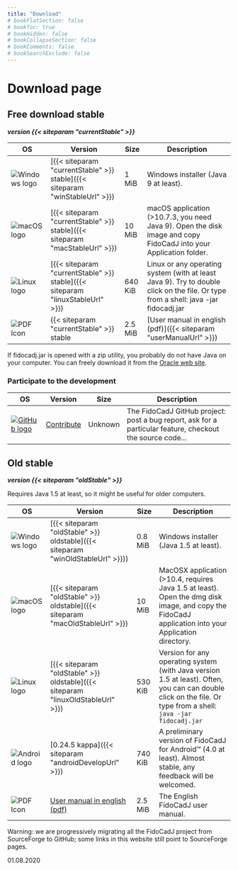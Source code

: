```yaml
---
title: "Download"
# bookFlatSection: false
# bookToc: true
# bookHidden: false
# bookCollapseSection: false
# bookComments: false
# bookSearchExclude: false
---
```

# Download page

## Free download stable
***version {{< siteparam "currentStable" >}}***

|OS|Version|Size|Description|
|-|-|-|-|
|![Windows logo](/win_logo.png) | [{{< siteparam "currentStable" >}} stable]({{< siteparam "winStableUrl" >}}) | 1 MiB | Windows installer (Java 9 at least). |
| ![macOS logo](/MacOS.png) | [{{< siteparam "currentStable" >}} stable]({{< siteparam "macStableUrl" >}}) | 10 MiB | macOS application (>10.7.3, you need Java 9). Open the disk image and copy FidoCadJ into your Application folder. |
| ![Linux logo](/linux_logo.png) | [{{< siteparam "currentStable" >}} stable]({{< siteparam "linuxStableUrl" >}}) | 640 KiB | Linux or any operating system (with at least Java 9). Try to double click on the file. Or type from a shell: java -jar fidocadj.jar |
|![PDF Icon](/pdf-icon.png) |{{< siteparam "currentStable" >}} stable|2.5 MiB|[User manual in english (pdf)]({{< siteparam "userManualUrl" >}}) | The English FidoCadJ user manual. |

If fidocadj.jar is opened with a zip utility, you probably do not have Java on your computer. You can freely download it from the [Oracle web site](https://openjdk.java.net).


### Participate to the development

|OS|Version|Size|Description|
|-|-|-|-|
| [![GitHub logo](/GitHub-Mark-64px.png)](https://github.com/DarwinNE/FidoCadJ)|[Contribute](https://github.com/DarwinNE/FidoCadJ)|Unknown| The FidoCadJ GitHub project: post a bug report, ask for a particular feature, checkout the source code... |

## Old stable
***version {{< siteparam "oldStable" >}}***

Requires Java 1.5 at least, so it might be useful for older computers.

|OS|Version|Size|Description|
|-|-|-|-|
| ![Windows logo](/win_logo.png) | [{{< siteparam "oldStable" >}} oldstable]({{< siteparam "winOldStableUrl" >}})) | 0.8 MiB | Windows installer (Java 1.5 at least). |
| ![macOS logo](/MacOS.png) | [{{< siteparam "oldStable" >}} oldstable]({{< siteparam "macOldStableUrl" >}}) | 10 MiB | MacOSX application (>10.4, requires Java 1.5 at least). Open the dmg disk image, and copy the FidoCadJ application into your Application directory. |
| ![Linux logo](/linux_logo.png) | [{{< siteparam "oldStable" >}} oldstable]({{< siteparam "linuxOldStableUrl" >}}) | 530 KiB | Version for any operating system (with Java version 1.5 at least). Often, you can can double click on the file. Or type from a shell: `java -jar fidocadj.jar` |
| ![Android logo](/Android_Robot_100.png) | [0.24.5 kappa]({{< siteparam "androidDevelopUrl" >}}) | 740 KiB | A preliminary version of FidoCadJ for Android™ (4.0 at least). Almost stable, any feedback will be welcomed. |
| ![PDF Icon](/pdf-icon.png)| [User manual in english (pdf)](http://sourceforge.net/projects/fidocadj/files/versions/0.24.3/manuals/fidocadj_manual_en.pdf/download) | 2.5 MiB | The English FidoCadJ user manual. |

Warning: we are progressively migrating all the FidoCadJ project from SourceForge to GitHub; some links in this website still point to SourceForge pages.

01.08.2020
